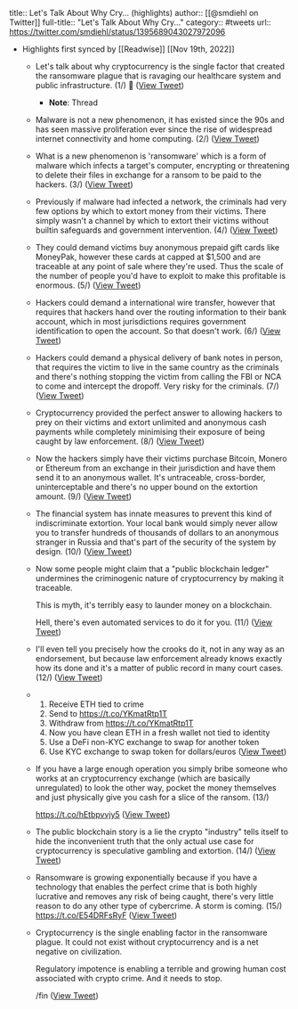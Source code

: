 title:: Let's Talk About Why Cry... (highlights)
author:: [[@smdiehl on Twitter]]
full-title:: "Let's Talk About Why Cry..."
category:: #tweets
url:: https://twitter.com/smdiehl/status/1395689043027972096

- Highlights first synced by [[Readwise]] [[Nov 19th, 2022]]
	- Let's talk about why cryptocurrency is the single factor that created the ransomware plague that is ravaging our healthcare system and public infrastructure. (1/) 🧵 ([View Tweet](https://twitter.com/smdiehl/status/1395683698859814912))
		- **Note**: Thread
	- Malware is not a new phenomenon, it has existed since the 90s and has seen massive proliferation ever since the rise of widespread internet connectivity and home computing.  (2/) ([View Tweet](https://twitter.com/smdiehl/status/1395683700281651201))
	- What is a new phenomenon is 'ransomware' which is a form of malware which infects a target's computer, encrypting or threatening to delete their files in exchange for a ransom to be paid to the hackers. (3/) ([View Tweet](https://twitter.com/smdiehl/status/1395683702361952257))
	- Previously if malware had infected a network, the criminals had very few options by which to extort money from their victims. There simply wasn't a channel by which to extort their victims without builtin safeguards and government intervention. (4/) ([View Tweet](https://twitter.com/smdiehl/status/1395684145020473344))
	- They could demand victims buy anonymous prepaid gift cards like MoneyPak, however these cards at capped at $1,500 and are traceable at any point of sale where they're used. Thus the scale of the number of people you'd have to exploit to make this profitable is enormous. (5/) ([View Tweet](https://twitter.com/smdiehl/status/1395684146480099330))
	- Hackers could demand a international wire transfer, however that requires that hackers hand over the routing information to their bank account, which in most jurisdictions requires government identification to open the account. So that doesn't work. (6/) ([View Tweet](https://twitter.com/smdiehl/status/1395684302201966592))
	- Hackers could demand a physical delivery of bank notes in person, that requires the victim to live in the same country as the criminals and there's nothing stopping the victim from calling the FBI or NCA to come and intercept the dropoff. Very risky for the criminals. (7/) ([View Tweet](https://twitter.com/smdiehl/status/1395684460855799809))
	- Cryptocurrency provided the perfect answer to allowing hackers to prey on their victims and extort unlimited and anonymous cash payments while completely minimising their exposure of being caught by law enforcement. (8/) ([View Tweet](https://twitter.com/smdiehl/status/1395684724241313795))
	- Now the hackers simply have their victims purchase Bitcoin, Monero or Ethereum from an exchange in their jurisdiction and have them send it to an anonymous wallet. It's untraceable, cross-border, uninterceptable and there's no upper bound on the extortion amount. (9/) ([View Tweet](https://twitter.com/smdiehl/status/1395685514821390338))
	- The financial system has innate measures to prevent this kind of indiscriminate extortion. Your local bank would simply never allow you to transfer hundreds of thousands of dollars to an anonymous stranger in Russia and that's part of the security of the system by design. (10/) ([View Tweet](https://twitter.com/smdiehl/status/1395685707210010625))
	- Now some people might claim that a "public blockchain ledger" undermines the criminogenic nature of cryptocurrency by making it traceable.
	  
	  This is myth, it's terribly easy to launder money on a blockchain. 
	  
	  Hell, there's even automated services to do it for you. (11/) ([View Tweet](https://twitter.com/smdiehl/status/1395686060433285120))
	- I'll even tell you precisely how the crooks do it, not in any way as an endorsement, but because law enforcement already knows exactly how its done and it's a matter of public record in many court cases. (12/) ([View Tweet](https://twitter.com/smdiehl/status/1395686869631963136))
	- 1) Receive ETH tied to crime
	  2) Send to https://t.co/YKmatRtp1T
	  3) Withdraw from https://t.co/YKmatRtp1T
	  4) Now you have clean ETH in a fresh wallet not tied to identity
	  5) Use a DeFi non-KYC exchange to swap for another token
	  6) Use KYC exchange to swap token for dollars/euros ([View Tweet](https://twitter.com/smdiehl/status/1395686872400211973))
	- If you have a large enough operation you simply bribe someone who works at an cryptocurrency exchange (which are basically unregulated) to look the other way, pocket the money themselves and just physically give you cash for a slice of the ransom. (13/)
	  
	  https://t.co/hEtbpvvjy5 ([View Tweet](https://twitter.com/smdiehl/status/1395687130165305347))
	- The public blockchain story is a lie the crypto "industry" tells itself to hide the inconvenient truth that the only actual use case for cryptocurrency is speculative gambling and extortion. (14/) ([View Tweet](https://twitter.com/smdiehl/status/1395687540745773057))
	- Ransomware is growing exponentially because if you have a technology that enables the perfect crime that is both highly lucrative and removes any risk of being caught, there's very little reason to do any other type of cybercrime. A storm is coming. (15/)
	  https://t.co/E54DRFsRyF ([View Tweet](https://twitter.com/smdiehl/status/1395687848230199296))
	- Cryptocurrency is the single enabling factor in the ransomware plague. It could not exist without cryptocurrency and is a net negative on civilization. 
	  
	  Regulatory impotence is enabling a terrible and growing human cost associated with crypto crime. And it needs to stop.
	  
	  /fin ([View Tweet](https://twitter.com/smdiehl/status/1395689043027972096))